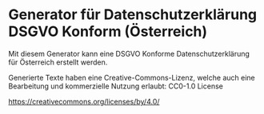 # Generator für Datenschutzerklärung DSGVO Konform (Österreich)
Mit diesem Generator kann eine DSGVO Konforme Datenschutzerklärung für Österreich erstellt werden.
 
Generierte Texte haben eine Creative-Commons-Lizenz, welche auch eine 
Bearbeitung und 
kommerzielle Nutzung erlaubt: CC0-1.0 License


https://creativecommons.org/licenses/by/4.0/

